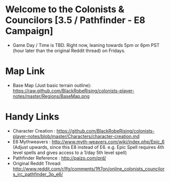 # Welcome to the Colonists & Councilors [3.5 / Pathfinder - E8 Campaign]

 * Game Day / Time is TBD. Right now, leaning towards 5pm or 6pm PST (hour later than the original Reddit thread) on Fridays.

# Map Link
 * Base Map (Just basic terrain outline): https://raw.github.com/BlackRobeRising/colonists-player-notes/master/Regions/BaseMap.png

# Handy Links
 * Character Creation    : https://github.com/BlackRobeRising/colonists-player-notes/blob/master/Characters/character-creation.md
 * E6 Mythweavers	 : http://www.myth-weavers.com/wiki/index.php/Epic_6 (Adjust upwards, since this E8 instead of E6. e.g. Epic Spell requires 4th level spells and gives access to a 1/day 5th level spell)
 * Pathfinder Reference  : http://paizo.com/prd/
 * Original Reddit Thread: http://www.reddit.com/r/lfg/comments/1ft7on/online_colonists_councilors_irc_pathfinder_3p_e6/

